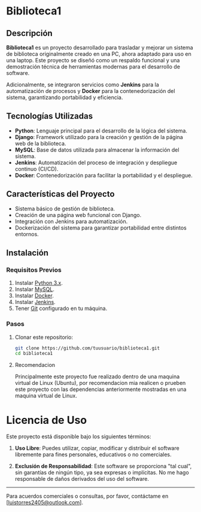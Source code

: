 # Biblioteca1

## Descripción

**Biblioteca1** es un proyecto desarrollado para trasladar y mejorar un sistema de biblioteca originalmente creado en una PC, ahora adaptado para uso en una laptop. Este proyecto se diseñó como un respaldo funcional y una demostración técnica de herramientas modernas para el desarrollo de software.

Adicionalmente, se integraron servicios como **Jenkins** para la automatización de procesos y **Docker** para la contenedorización del sistema, garantizando portabilidad y eficiencia.

## Tecnologías Utilizadas

- **Python**: Lenguaje principal para el desarrollo de la lógica del sistema.
- **Django**: Framework utilizado para la creación y gestión de la página web de la biblioteca.
- **MySQL**: Base de datos utilizada para almacenar la información del sistema.
- **Jenkins**: Automatización del proceso de integración y despliegue continuo (CI/CD).
- **Docker**: Contenedorización para facilitar la portabilidad y el despliegue.

## Características del Proyecto

- Sistema básico de gestión de biblioteca.
- Creación de una página web funcional con Django.
- Integración con Jenkins para automatización.
- Dockerización del sistema para garantizar portabilidad entre distintos entornos.

## Instalación

### Requisitos Previos

1. Instalar [Python 3.x](https://www.python.org/).
2. Instalar [MySQL](https://www.mysql.com/).
3. Instalar [Docker](https://www.docker.com/).
4. Instalar [Jenkins](https://www.jenkins.io/).
5. Tener [Git](https://git-scm.com/) configurado en tu máquina.

### Pasos

1. Clonar este repositorio:
   ```bash
   git clone https://github.com/tuusuario/biblioteca1.git
   cd biblioteca1

2. Recomendacion
   
   Principalmente este proyecto fue realizado dentro de una maquina virtual de Linux (Ubuntu), por recomendacion mia
   realicen o prueben este proyecto con las dependencias anteriormente mostradas en una maquina virtual de Linux.

# Licencia de Uso

Este proyecto está disponible bajo los siguientes términos:

1. **Uso Libre**: Puedes utilizar, copiar, modificar y distribuir el software libremente para fines personales, educativos o no comerciales.

2. **Exclusión de Responsabilidad**: Este software se proporciona "tal cual", sin garantías de ningún tipo, ya sea expresas o implícitas. No me hago responsable de daños derivados del uso del software.

---

Para acuerdos comerciales o consultas, por favor, contáctame en [luistorres2405@outlook.com].

   

